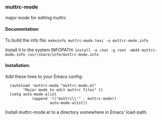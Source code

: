 ### muttrc-mode
major mode for editing muttrc

#### Documentation:

To build the info file:
  `makeinfo muttrc-mode.texi -o muttrc-mode.info`

Install it to the system INFOPATH:
  `install -o root -g root -m644 muttrc-mode.info /usr/share/info/muttrc-mode.info`

#### Installation:

Add these lines to your Emacs config:
```elisp
  (autoload 'muttrc-mode "muttrc-mode.el"
        "Major mode to edit muttrc files" t)
  (setq auto-mode-alist
            (append '(("muttrc\\'" . muttrc-mode))
                    auto-mode-alist))
```
Install muttrc-mode.el to a directory somewhere in Emacs' load-path.
